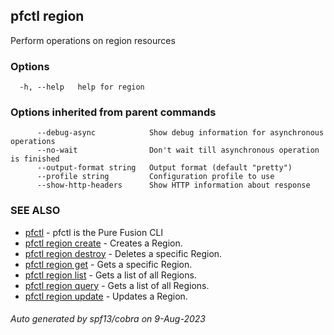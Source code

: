 ## pfctl region

Perform operations on region resources

### Options

```
  -h, --help   help for region
```

### Options inherited from parent commands

```
      --debug-async            Show debug information for asynchronous operations
      --no-wait                Don't wait till asynchronous operation is finished
      --output-format string   Output format (default "pretty")
      --profile string         Configuration profile to use
      --show-http-headers      Show HTTP information about response
```

### SEE ALSO

* [pfctl](pfctl.md)	 - pfctl is the Pure Fusion CLI
* [pfctl region create](pfctl_region_create.md)	 - Creates a Region.
* [pfctl region destroy](pfctl_region_destroy.md)	 - Deletes a specific Region.
* [pfctl region get](pfctl_region_get.md)	 - Gets a specific Region.
* [pfctl region list](pfctl_region_list.md)	 - Gets a list of all Regions.
* [pfctl region query](pfctl_region_query.md)	 - Gets a list of all Regions.
* [pfctl region update](pfctl_region_update.md)	 - Updates a Region.

###### Auto generated by spf13/cobra on 9-Aug-2023
